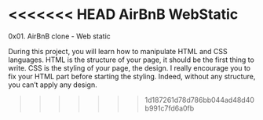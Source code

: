 <<<<<<< HEAD
AirBnB WebStatic
=======
0x01. AirBnB clone - Web static


During this project, you will learn how to manipulate HTML and CSS languages. HTML is the structure of your page, it should be the first thing to write. CSS is the styling of your page, the design. I really encourage you to fix your HTML part before starting the styling. Indeed, without any structure, you can’t apply any design.
>>>>>>> 1d187261d78d786bb044ad48d40b991c7fd6a0fb
